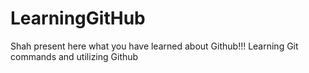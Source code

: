 # LearningGitHub
Shah present here what you have learned about Github!!!
Learning Git commands and utilizing Github
